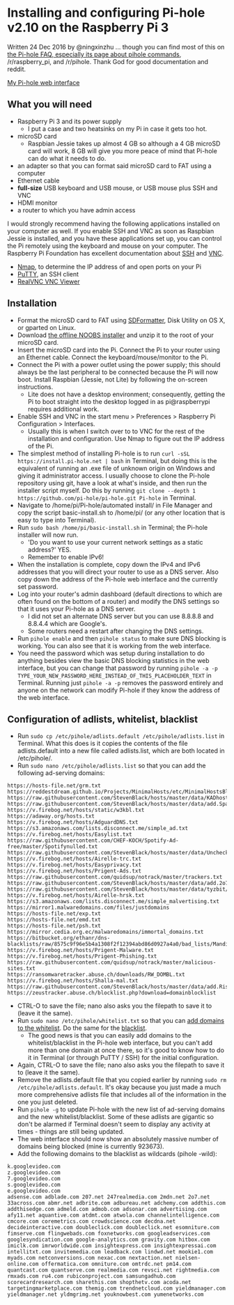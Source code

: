 # Installing and configuring Pi-hole v2.10 on the Raspberry Pi 3

Written 24 Dec 2016 by @ningxinzhu ... though you can find most of this on [the Pi-hole FAQ, especially its page about pihole commands](https://discourse.pi-hole.net/t/the-pihole-command-with-examples/738), /r/raspberry_pi, and /r/pihole. Thank God for good documentation and reddit.

[My Pi-hole web interface](https://i.imgur.com/NJ3v4TT.jpg)

## What you will need
- Raspberry Pi 3 and its power supply
  - I put a case and two heatsinks on my Pi in case it gets too hot.
- microSD card
  - Raspbian Jessie takes up almost 4 GB so although a 4 GB microSD card will work, 8 GB will give you more peace of mind that Pi-hole can do what it needs to do.
- an adapter so that you can format said microSD card to FAT using a computer
- Ethernet cable
- **full-size** USB keyboard and USB mouse, or USB mouse plus SSH and VNC
- HDMI monitor
- a router to which you have admin access

I would strongly recommend having the following applications installed on your computer as well. If you enable SSH and VNC as soon as Raspbian Jessie is installed, and you have these applications set up, you can control the Pi remotely using the keyboard and mouse on your computer. The Raspberry Pi Foundation has excellent documentation about [SSH](https://www.raspberrypi.org/documentation/remote-access/ssh/) and [VNC](https://www.raspberrypi.org/documentation/remote-access/vnc/).
- [Nmap](https://nmap.org/download.html), to determine the IP address of and open ports on your Pi
- [PuTTY](http://www.chiark.greenend.org.uk/~sgtatham/putty/download.html), an SSH client
- [RealVNC VNC Viewer](https://www.realvnc.com/download/viewer/)

## Installation
- Format the microSD card to FAT using [SDFormatter](https://www.sdcard.org/downloads/formatter_4/), Disk Utility on OS X, or gparted on Linux.
- Download [the offline NOOBS installer](https://www.raspberrypi.org/downloads/noobs/) and unzip it to the root of your microSD card.
- Insert the microSD card into the Pi. Connect the Pi to your router using an Ethernet cable. Connect the keyboard/mouse/monitor to the Pi.
- Connect the Pi with a power outlet using the power supply; this should always be the last peripheral to be connected because the Pi will now boot. Install Raspbian (Jessie, not Lite) by following the on-screen instructions.
  - Lite does not have a desktop environment; consequently, getting the Pi to boot straight into the desktop logged in as pi@raspberrypi requires additional work.
- Enable SSH and VNC in the start menu > Preferences > Raspberry Pi Configuration > Interfaces.
  - Usually this is when I switch over to to VNC for the rest of the installation and configuration. Use Nmap to figure out the IP address of the Pi.
- The simplest method of installing Pi-hole is to run `curl -sSL https://install.pi-hole.net | bash` in Terminal, but doing this is the equivalent of running an .exe file of unknown origin on Windows and giving it administrator access. I usually choose to clone the Pi-hole repository using git, have a look at what's inside, and then run the installer script myself. Do this by running `git clone --depth 1 https://github.com/pi-hole/pi-hole.git Pi-hole` in Terminal.
- Navigate to /home/pi/Pi-hole/automated install/ in File Manager and copy the script basic-install.sh to /home/pi/ (or any other location that is easy to type into Terminal).
- Run `sudo bash /home/pi/basic-install.sh` in Terminal; the Pi-hole installer will now run.
  - 'Do you want to use your current network settings as a static address?' YES.
  - Remember to enable IPv6!
- When the installation is complete, copy down the IPv4 and IPv6 addresses that you will direct your router to use as a DNS server. Also copy down the address of the Pi-hole web interface and the currently set password.
- Log into your router's admin dashboard (default directions to which are often found on the bottom of a router) and modify the DNS settings so that it uses your Pi-hole as a DNS server.
  - I did not set an alternate DNS server but you can use 8.8.8.8 and 8.8.4.4 which are Google's.
  - Some routers need a restart after changing the DNS settings.
- Run `pihole enable` and then `pihole status` to make sure DNS blocking is working. You can also see that it is working from the web interface.
- You need the password which was setup during installation to do anything besides view the basic DNS blocking statistics in the web interface, but you can change that password by running `pihole -a -p TYPE_YOUR_NEW_PASSWORD_HERE_INSTEAD_OF_THIS_PLACEHOLDER_TEXT` in Terminal. Running just `pihole -a -p` removes the password entirely and anyone on the network can modify Pi-hole if they know the address of the web interface.

## Configuration of adlists, whitelist, blacklist
- Run `sudo cp /etc/pihole/adlists.default /etc/pihole/adlists.list` in Terminal. What this does is it copies the contents of the file adlists.default into a new file called adlists.list, which are both located in /etc/pihole/.
- Run `sudo nano /etc/pihole/adlists.list` so that you can add the following ad-serving domains:
```
https://hosts-file.net/grm.txt
https://reddestdream.github.io/Projects/MinimalHosts/etc/MinimalHostsBlocker/minimalhosts
https://raw.githubusercontent.com/StevenBlack/hosts/master/data/KADhosts/hosts
https://raw.githubusercontent.com/StevenBlack/hosts/master/data/add.Spam/hosts
https://v.firebog.net/hosts/static/w3kbl.txt
https://adaway.org/hosts.txt
https://v.firebog.net/hosts/AdguardDNS.txt
https://s3.amazonaws.com/lists.disconnect.me/simple_ad.txt
https://v.firebog.net/hosts/Easylist.txt
https://raw.githubusercontent.com/CHEF-KOCH/Spotify-Ad-free/master/Spotifynulled.txt
https://raw.githubusercontent.com/StevenBlack/hosts/master/data/UncheckyAds/hosts
https://v.firebog.net/hosts/Airelle-trc.txt
https://v.firebog.net/hosts/Easyprivacy.txt
https://v.firebog.net/hosts/Prigent-Ads.txt
https://raw.githubusercontent.com/quidsup/notrack/master/trackers.txt
https://raw.githubusercontent.com/StevenBlack/hosts/master/data/add.2o7Net/hosts
https://raw.githubusercontent.com/StevenBlack/hosts/master/data/tyzbit/hosts
https://v.firebog.net/hosts/Airelle-hrsk.txt
https://s3.amazonaws.com/lists.disconnect.me/simple_malvertising.txt
https://mirror1.malwaredomains.com/files/justdomains
https://hosts-file.net/exp.txt
https://hosts-file.net/emd.txt
https://hosts-file.net/psh.txt
https://mirror.cedia.org.ec/malwaredomains/immortal_domains.txt
https://bitbucket.org/ethanr/dns-blacklists/raw/8575c9f96e5b4a1308f2f12394abd86d0927a4a0/bad_lists/Mandiant_APT1_Report_Appendix_D.txt
https://v.firebog.net/hosts/Prigent-Malware.txt
https://v.firebog.net/hosts/Prigent-Phishing.txt
https://raw.githubusercontent.com/quidsup/notrack/master/malicious-sites.txt
https://ransomwaretracker.abuse.ch/downloads/RW_DOMBL.txt
https://v.firebog.net/hosts/Shalla-mal.txt
https://raw.githubusercontent.com/StevenBlack/hosts/master/data/add.Risk/hosts
https://zeustracker.abuse.ch/blocklist.php?download=domainblocklist
```
- CTRL-O to save the file; nano also asks you the filepath to save it to (leave it the same).
- Run `sudo nano /etc/pihole/whitelist.txt` so that you can [add domains to the whitelist](https://github.com/ningxinzhu/pihole/blob/master/whitelist.txt). Do the same for the [blacklist](https://github.com/ningxinzhu/pihole/blob/master/blacklist.txt).
  - The good news is that you can easily add domains to the whitelist/blacklist in the Pi-hole web interface, but you can't add more than one domain at once there, so it's good to know how to do it in Terminal (or through PuTTY / SSH) for the initial configuration.
- Again, CTRL-O to save the file; nano also asks you the filepath to save it to (leave it the same).
- Remove the adlists.default file that you copied earlier by running `sudo rm /etc/pihole/adlists.default`. It's okay because you just made a much more comprehensive adlists file that includes all of the information in the one you just deleted.
- Run `pihole -g` to update Pi-hole with the new list of ad-serving domains and the new whitelist/blacklist. Some of these adlists are gigantic so don't be alarmed if Terminal doesn't seem to display any activity at times - things are still being updated.
- The web interface should now show an absolutely massive number of domains being blocked (mine is currently 923673).
- Add the following domains to the blacklist as wildcards (pihole -wild):
```
k.googlevideo.com
z.googlevideo.com
7.googlevideo.com
s.googlevideo.com
e.googlevideo.com
adsense.com adblade.com 207.net 247realmedia.com 2mdn.net 2o7.net 33across.com abmr.net adbrite.com adbureau.net adchemy.com addthis.com addthisedge.com admeld.com admob.com adsonar.com advertising.com afy11.net aquantive.com atdmt.com atwola.com channelintelligence.com cmcore.com coremetrics.com crowdscience.com decdna.net decideinteractive.com doubleclick.com doubleclick.net esomniture.com fimserve.com flingwebads.com foxnetworks.com googleadservices.com googlesyndication.com google-analytics.com gravity.com hitbox.com imiclk.com imrworldwide.com insightexpress.com insightexpressai.com intellitxt.com invitemedia.com leadback.com lindwd.net mookie1.com myads.com netconversions.com nexac.com nextaction.net nielsen-online.com offermatica.com omniture.com omtrdc.net pm14.com quantcast.com quantserve.com realmedia.com revsci.net rightmedia.com rmxads.com ru4.com rubiconproject.com samsungadhub.com scorecardresearch.com sharethis.com shopthetv.com acoda.net targetingmarketplace.com themig.com trendnetcloud.com yieldmanager.com yieldmanager.net yldmgrimg.net youknowbest.com yumenetworks.com
```
